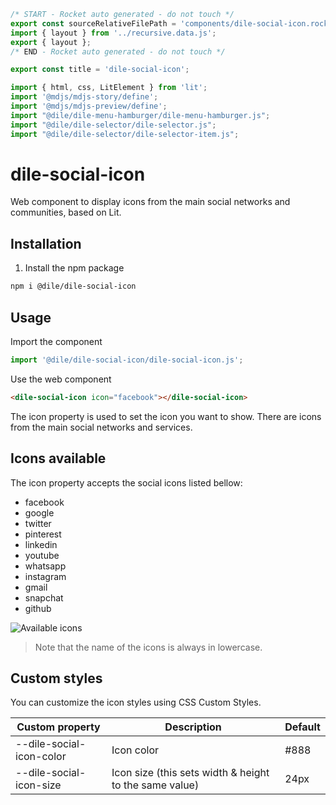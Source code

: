 ```js server
/* START - Rocket auto generated - do not touch */
export const sourceRelativeFilePath = 'components/dile-social-icon.rocket.md';
import { layout } from '../recursive.data.js';
export { layout };
/* END - Rocket auto generated - do not touch */

export const title = 'dile-social-icon';
```

```js script
import { html, css, LitElement } from 'lit'; 
import '@mdjs/mdjs-story/define';
import '@mdjs/mdjs-preview/define';
import "@dile/dile-menu-hamburger/dile-menu-hamburger.js";
import "@dile/dile-selector/dile-selector.js";
import "@dile/dile-selector/dile-selector-item.js";
```

# dile-social-icon

Web component to display icons from the main social networks and communities, based on Lit.

## Installation

1) Install the npm package

```bash
npm i @dile/dile-social-icon
```

## Usage

Import the component

```javascript
import '@dile/dile-social-icon/dile-social-icon.js';
```

Use the web component

```html
<dile-social-icon icon="facebook"></dile-social-icon>
```

The icon property is used to set the icon you want to show. There are icons from the main social networks and services. 

## Icons available

The icon property accepts the social icons listed bellow:

- facebook
- google
- twitter
- pinterest
- linkedin
- youtube
- whatsapp
- instagram
- gmail
- snapchat
- github

![Available icons](/images/social-icons.png "Available icons")

> Note that the name of the icons is always in lowercase.


## Custom styles

You can customize the icon styles using CSS Custom Styles.

Custom property | Description | Default
----------------|-------------|---------
--dile-social-icon-color | Icon color | #888
--dile-social-icon-size | Icon size (this sets width & height to the same value) | 24px




